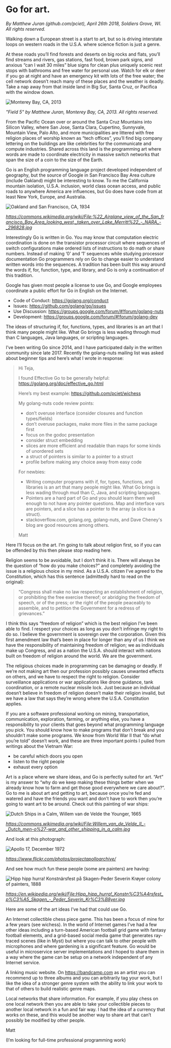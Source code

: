 # Go for art.

*By Matthew Juran (github.com/pciet), April 26th 2018, Soldiers Grove, WI. All rights reserved.*

Walking down a European street is a start to art, but so is driving interstate loops on western roads in the U.S.A. where science fiction is just a genre.

At these roads you’ll find forests and deserts on big rocks and flats, you’ll find streams and rivers, gas stations, fast food, brown park signs, and anxious “can I wait 30 miles” blue signs for clean plus uniquely scenic rest stops with bathrooms and free water for personal use. Watch for elk or deer if you go at night and have an emergency kit with lots of the free water; the cell network doesn’t reach many of these places and the weather is deadly. Take a nap away from that inside land in Big Sur, Santa Cruz, or Pacifica with the window down.

![Monterey Bay, CA, 2013](https://github.com/pciet/goforart/blob/master/monterey_2013.jpg "Monterey Bay, CA, 2013")

*"Field 5" by Matthew Juran, Monterey Bay, CA, 2013. All rights reserved.*

From the Pacific Ocean over or around the Santa Cruz Mountains into Silicon Valley, where San Jose, Santa Clara, Cupertino, Sunnyvale, Mountain View, Palo Alto, and more municipalities are littered with free religion places of worship known as “tech offices”, you’ll find big company lettering on the buildings are like celebrities for the communicate and compute industries. Shared across this land is the programming art where words are made to coordinate electricity in massive switch networks that span the size of a coin to the size of the Earth.

Go is an English programming language project developed independent of geography, but the source of Google in San Francisco Bay Area culture (include Oakland) might be interesting to know. To me the California mountain isolation, U.S.A. inclusion, world class ocean access, and public roads to anywhere America are influences, but Go does have code from at least New York, Europe, and Australia.

![Oakland and San Francisco, CA, 1934](https://github.com/pciet/goforart/blob/master/sf_oakland_1934.jpg "Oakland and San Francisco, CA, 1934")

*https://commons.wikimedia.org/wiki/File:%22_Airplane_view_of_the_San_francisco_Bay_Area_looking_west,_taken_over_Lake_Merritt%22_-_NARA_-_296828.jpg*

Interestingly Go is written in Go. You may know that computation electric coordination is done on the transistor processor circuit where sequences of switch configurations make ordered lists of instructions to do math or share numbers. Instead of making ‘0’ and ‘1’ sequences while studying processor documentation Go programmers rely on Go to change easier to understand written words into the sequences. A tradition has been built this way around the words if, for, function, type, and library, and Go is only a continuation of this tradition.

Google has given most people a license to use Go, and Google employees coordinate a public effort for Go in English on the Internet.

* Code of Conduct: https://golang.org/conduct
* Issues: https://github.com/golang/go/issues
* Use Discussion: https://groups.google.com/forum/#!forum/golang-nuts
* Development: https://groups.google.com/forum/#!forum/golang-dev

The ideas of structuring if, for, functions, types, and libraries is an art that I think many people might like. What Go brings is less wading through mud than C languages, Java languages, or scripting languages.

I’ve been writing Go since 2014, and I have participated daily in the written community since late 2017. Recently the golang-nuts mailing list was asked about beginner tips and here’s what I wrote in response:

>Hi Teja,
>
>I found Effective Go to be generally helpful: https://golang.org/doc/effective_go.html
>
>Here’s my best example: https://github.com/pciet/wichess
>
>My golang-nuts code review points:
>
>- don’t overuse interface (consider closures and function types/fields)
>- don’t overuse packages, make more files in the same package first
>- focus on the godoc presentation
>- consider struct embedding
>- slices are more efficient and readable than maps for some kinds of unordered sets
>- a struct of pointers is similar to a pointer to a struct
>- profile before making any choice away from easy code
>
>For newbies:
>
>- Writing computer programs with if, for, types, functions, and libraries is an art that many people might like. What Go brings is less wading through mud than C, Java, and scripting languages.
>- Pointers are a hard part of Go and you should learn them well enough to not have any pointer questions. Map and interface vars are pointers, and a slice has a pointer to the array (a slice is a struct).
>- stackoverflow.com, golang.org, golang-nuts, and Dave Cheney's blog are good resources among others.
>
>Matt

Here I’ll focus on the art. I’m going to talk about religion first, so if you can be offended by this then please stop reading here.

Religion seems to be avoidable, but I don’t think it is. There will always be the question of “how do you make choices?” and completely avoiding the issue is a religious choice in my mind. As a U.S.A. citizen I’ve agreed to the Constitution, which has this sentence (admittedly hard to read on the original): 

>“Congress shall make no law respecting an establishment of religion, or prohibiting the free exercise thereof; or abridging the freedom of speech, or of the press; or the right of the people peaceably to assemble, and to petition the Government for a redress of grievances.”

I think this says “freedom of religion” which is the best religion I’ve been able to find. I respect your choices as long as you don’t infringe my right to do so. I believe the government is sovereign over the corporation. Given this first amendment law that’s been in place for longer than any of us I think we have the responsibility of maintaining freedom of religion; we as individuals make up Congress, and as a nation the U.S.A. should interact with nations built on freedom of religion around the world. We are the government.

The religious choices made in programming can be damaging or deadly. If we’re not making art then our profession possibly causes unwanted effects on others, and we have to respect the right to religion. Consider surveillance applications or war applications like drone guidance, tank coordination, or a remote nuclear missile lock. Just because an individual doesn’t believe in freedom of religion doesn’t make their religion invalid, but we have a law that says they’re wrong where the U.S.A. Constitution applies.

If you are a software professional working on mining, transportation, communication, exploration, farming, or anything else, you have a responsibility to your clients that goes beyond what programming language you pick. You should know how to make programs that don’t break and you shouldn’t make some programs. We know from World War II that “do what you’re told” doesn’t work, and these are three important points I pulled from writings about the Vietnam War:

* be careful which doors you open
* listen to the right people
* exhaust every option

Art is a place where we share ideas, and Go is perfectly suited for art. “Art” is my answer to “why do we keep making these things better when we already know how to farm and get those good everywhere we care about?”. Go to me is about art and getting to art, because once you’re fed and watered and have the friends you want and don’t have to work then you’re going to want art to be around. Check out this painting of war ships:

![Dutch Ships in a Calm, Willem van de Velde the Younger, 1665](https://github.com/pciet/goforart/blob/master/younger_1665.jpg "Dutch Ships in a Calm, Willem van de Velde the Younger, 1665")

*https://commons.wikimedia.org/wiki/File:Willem_van_de_Velde_II_-_Dutch_men-o%27-war_and_other_shipping_in_a_calm.jpg*

And look at this photograph:

![Apollo 17, December 1972](https://github.com/pciet/goforart/blob/master/apollo17_1972.jpg "Apollo 17, December 1972")

*https://www.flickr.com/photos/projectapolloarchive/*

And see how much fun these people (some are painters) are having:

![Hipp hipp hurra! Konstnärsfest på Skagen-Peder Severin Krøyer colony of painters, 1888](https://github.com/pciet/goforart/blob/master/krøyer_1888.jpg "Hipp hipp hurra! Konstnärsfest på Skagen-Peder Severin Krøyer colony of painters, 1888")

*https://en.wikipedia.org/wiki/File:Hipp_hipp_hurra!_Konstn%C3%A4rsfest_p%C3%A5_Skagen_-_Peder_Severin_Kr%C3%B8yer.jpg*

Here are some of the art ideas I’ve had that could use Go.

An Internet collectible chess piece game. This has been a focus of mine for a few years (see wichess). In the world of Internet games I’ve had a few other ideas including a turn-based American football grid game with fantasy football elements, and a grid-based social media game that generates ray-traced scenes (like in Myst) but where you can talk to other people with microphones and where gardening is a significant feature. Go would be useful in microservice server implementations and I hoped to share them in a way where the game can be setup on a network independent of any Internet service.

A linking music website. On https://bandcamp.com as an artist you can recommend up to three albums and you can arbitrarily tag your work, but I like the idea of a stronger genre system with the ability to link your work to that of others to build realistic genre maps.

Local networks that share information. For example, if you play chess on one local network then you are able to take your collectible pieces to another local network in a fun and fair way. I had the idea of a currency that works on these, and this would be another way to share art that can’t possibly be modified by other people.

Matt

(I’m looking for full-time professional programming work)
